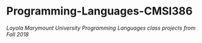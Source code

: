 # Programming-Languages-CMSI386
*Loyola Marymount University Programming Languages class projects from Fall 2018*

